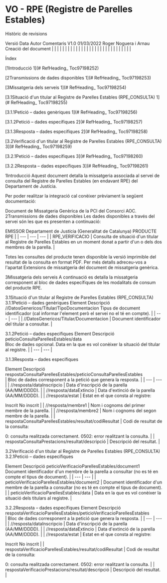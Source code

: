 # VO - RPE (Registre de Parelles Estables)


Històric de revisions

Versió	Data	Autor	Comentaris
V1.0	01/03/2022	Roger Noguera i Arnau	Creació del document
| | | | | | | | | | | | | | | | | | | | | | | | | | | | | |

Índex

[1Introducció 1](# RefHeading_ Toc97198252)

[2Transmissions de dades disponibles 1](# RefHeading_ Toc97198253)

[3Missatgeria dels serveis 1](# RefHeading_ Toc97198254)

[3.1Situació d'un titular al Registre de Parelles Estables (RPE_CONSULTA) 1](# RefHeading_ Toc97198255)

[3.1.1Petició – dades genèriques 1](# RefHeading_ Toc97198256)

[3.1.2Petició – dades específiques 2](# RefHeading_ Toc97198257)

[3.1.3Resposta – dades específiques 2](# RefHeading_ Toc97198258)

[3.2Verificació d'un titular al Registre de Parelles Estables (RPE_CONSULTA) 3](# RefHeading_ Toc97198259)

[3.2.1Petició – dades específiques 3](# RefHeading_ Toc97198260)

[3.2.2Resposta – dades específiques 3](# RefHeading_ Toc97198261)

1Introducció
Aquest document detalla la missatgeria associada al servei de consulta del Registre de Parelles Estables (en endavant RPE) del Departament de Justícia.

Per poder realitzar la integració cal conèixer prèviament la següent documentació:

Document de Missatgeria Genèrica de la PCI del Consorci AOC.
2Transmissions de dades disponibles
Les dades disponibles a través del servei són les que es presenten a continuació:

EMISSOR
Departament de Justícia (Generalitat de Catalunya)
PRODUCTE
RPE
| | --- | --- | --- | | RPE_VERIFICACIO | Consulta de situació d'un titular al Registre de Parelles Estables en un moment donat a partir d'un o dels dos membres de la parella. |

Totes les consultes del producte tenen disponible la versió imprimible del resultat de la consulta en format PDF. Per més detalls adreceu-vos a l'apartat Extensions de missatgeria del document de missatgeria genèrica.

3Missatgeria dels serveis
A continuació es detalla la missatgeria corresponent al bloc de dades específiques de les modalitats de consum del producte RPE.

3.1Situació d'un titular al Registre de Parelles Estables (RPE_CONSULTA)
3.1.1Petició – dades genèriques
Element	Descripció
//DatosGenericos/Titular/TipoDocumentacion	Tipus de document identificador (cal informar l'element però el servei no el té en compte).
| | --- | --- | | //DatosGenericos/Titular/Documentacion | Document identificador del titular a consultar. |

3.1.2Petició – dades específiques
Element	Descripció
peticioConsultaParellesEstables/data	
Bloc de dades opcional. Data en la que es vol conèixer la situació del titular al registre.	
| | --- | --- |



3.1.3Resposta – dades específiques


Element	Descripció
respostaConsultaParellesEstables/peticioConsultaParellesEstables	
| Bloc de dades corresponent a la petició que genera la resposta. | | --- | --- | | //resposta/dataInscripcio | Data d'inscripció de la parella (AA/MM/DDDD). | | //resposta/dataExtincio | Data d'extinció de la parella (AA/MM/DDDD). | | //resposta/estat | Estat en el que consta al registre:

Inscrit
No inscrit
| | //resposta/membre1 | Nom i cognoms del primer membre de la parella. | | //resposta/membre2 | Nom i cognoms del segon membre de la parella. | | respostaConsultaParellesEstables/resultat/codiResultat | Codi de resultat de la consulta:

0: consulta realitzada correctament.
0502: error realitzant la consulta.
| | respostaConsultaPrestacions/resultat/descripció | Descripció del resultat. |

3.2Verificació d'un titular al Registre de Parelles Estables (RPE_CONSULTA)
3.2.1Petició – dades específiques


Element	Descripció
peticioVerificacioParellesEstables/document1	
Document identificador d'un membre de la parella a consultar (no es té en compte el tipus de document).	
| | --- | --- | | peticioVerificacioParellesEstables/document2 | Document identificador d'un membre de la parella a consultar (no es té en compte el tipus de document). | | peticioVerificacioParellesEstables/data | Data en la que es vol conèixer la situació dels titulars al registre. |

3.2.2Resposta – dades específiques
Element	Descripció
respostaVerificacioParellesEstables/peticioVerificacioParellesEstables	
| Bloc de dades corresponent a la petició que genera la resposta. | | --- | --- | | //resposta/dataInscripcio | Data d'inscripció de la parella (AA/MM/DDDD). | | //resposta/dataExtincio | Data d'extinció de la parella (AA/MM/DDDD). | | //resposta/estat | Estat en el que consta al registre:

Inscrit
No inscrit
| | respostaVerificacioParellesEstables/resultat/codiResultat | Codi de resultat de la consulta:

0: consulta realitzada correctament.
0502: error realitzant la consulta.
| | respostaVerificacioPrestacions/resultat/descripció | Descripció del resultat. |

